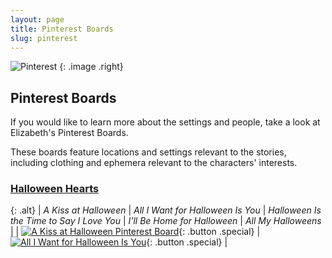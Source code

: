 ```yaml
---
layout: page
title: Pinterest Boards
slug: pinterest
---
```

    
![Pinterest](../images/pinterest.png)
{: .image .right}

## Pinterest Boards

If you would like to learn more about the  settings and people, take a look at Elizabeth's Pinterest Boards.

These boards feature locations and settings relevant to the stories, including clothing and ephemera relevant to the characters' interests.

<!--### [Fear and Laundry 1 & 2](../connected/fear-and-laundry/)

{: .alt}
| *Fear and Laundry* | *Fear and Laundry 2* |
| [![Fear and Laundry Pinterest Board](../images/pinterest-logo.png)](https://www.pinterest.com/tangentuniverse/funny/){: .button .special} | [![Fear and Laundry 2 Pinterest Board](../images/pinterest-logo.png)](https://www.pinterest.com/tangentuniverse/funny/){: .button .special} |

### [The Real You Series](../connected/the-real-you/)

{: .alt}
| *The Real You* | *A Very Merry Carreen Halloween* |
| [![The Real You Pinterest Board](../images/pinterest-logo.png)](https://www.pinterest.com/tangentuniverse/funny/){: .button .special} | [![A Very Merry Carreeen Halloween Pinterest Board](../images/pinterest-logo.png)](https://www.pinterest.com/tangentuniverse/funny/){: .button .special} |

### [The Sharpest Kiss Series](../connected/the-sharpest-kiss/)

{: .alt}
| *The Sharpest Kiss* | *Back to Bite You* | *Yesterday's Demon* |
| [![The Sharpest Kiss Pinterest Board](../images/pinterest-logo.png)](https://www.pinterest.com/tangentuniverse/funny/){: .button .special} | [![Back to Bite You Pinterest Board](../images/pinterest-logo.png)](https://www.pinterest.com/tangentuniverse/funny/){: .button .special} | [![Yesterday's Demon Pinterest Board](../images/pinterest-logo.png)](https://www.pinterest.com/tangentuniverse/funny/){: .button .special} |-->
  
### [Halloween Hearts](../connected/halloween-hearts/)

{: .alt}
| *A Kiss at Halloween* | *All I Want for Halloween Is You* | *Halloween Is the Time to Say I Love You* | *I'll Be Home for Halloween* | *All My Halloweens* |
| [![A Kiss at Halloween Pinterest Board](../images/pinterest-logo.png)](https://www.pinterest.com/tangentuniverse/a-kiss-at-halloween/){: .button .special} | [![All I Want for Halloween Is You](../images/pinterest-logo.png)](https://www.pinterest.com/tangentuniverse/all-i-want-for-halloween-is-you/){: .button .special} | 

  
<!--### [Short Stories](../short-stories/)

{: .alt}
| "Security Risks" | "Taking Stock" | "Ball and Chain" | "Like Criminals" |
| [![Security Risks Pinterest Board](../images/pinterest-logo.png)](https://www.pinterest.com/tangentuniverse/funny/){: .button .special} |[![Taking Stock Pinterest Board](../images/pinterest-logo.png)](https://www.pinterest.com/tangentuniverse/funny/){: .button .special} | [![Ball and Chain Pinterest Board](../images/pinterest-logo.png)](https://www.pinterest.com/tangentuniverse/funny/){: .button .special} | [![Like Criminals Pinterest Board](../images/pinterest-logo.png)](https://www.pinterest.com/tangentuniverse/funny/){: .button .special} |-->
